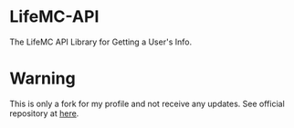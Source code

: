 # LifeMC-API
The LifeMC API Library for Getting a User's Info.
# Warning
This is only a fork for my profile and not receive any updates. See official repository at <a href="https://github.com/LifeMC/LifeMC-API">here</a>.
